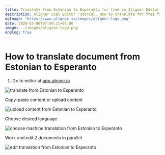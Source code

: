 ```yaml
---
title: Translate from Estonian to Esperanto for free in Aligner Editor
description: Aligner Dual Editor Tutorial. How to translate for free from Estonian to Esperanto. Aligner is multilingual document management platform. 
ogImage: "https://www.aligner.io/images/aligner-logo.png"
date: 2020-05-06T07:09:21+03:00
image: ../images/aligner-logo.png
onBlog: true
---
```


# How to translate document from Estonian to Esperanto

1. Go to editor at [app.aligner.io](https://app.aligner.io "Aligner App web page")

![translate from Estonian to Esperanto](../aligner-blank-editor.png "translate from Estonian to Esperanto")

Copy-paste content or upload content

![upload content from Estonian to Esperanto](../aligner-uploaded-document.png "upload content from Estonian to Esperanto")

Choose desired language

![choose machine translation from Estonian to Esperanto](../aligner-language-dropdown.png "choose machine translation from Estonian to Esperanto")

Work and edit 2 documents in parallel

![edit translation from Estonian to Esperanto](../aligner-double-sitded-editor.png "edit translation from Estonian to Esperanto")

